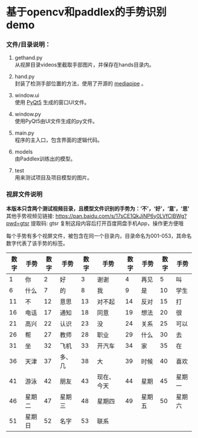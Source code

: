 # 基于opencv和paddlex的手势识别demo

### 文件/目录说明：

1. gethand.py  
	从视屏目录videos里截取手部图片，并保存在hands目录内。 
	
2. hand.py  
    封装了检测手部位置的方法，使用了开源的 [mediapipe](https://google.github.io/mediapipe/) 。
    
3. window.ui  
   使用 [PyQt5](https://pypi.org/project/PyQt5/) 生成的窗口UI文件。
   
4. window.py  
   使用PyQt5由UI文件生成的py文件。
   
5. main.py  
   程序的主入口，包含界面的逻辑代码。

6. models  
   由Paddlex训练出的模型。

7. test  
   用来测试项目及项目模型的图片。

### 视屏文件说明

**本版本只含两个测试视频目录，且模型文件识别的手势为：‘不’，‘好’，‘意’，‘思’**
其他手势视频见链接: https://pan.baidu.com/s/17sCE1QkJjNP6y0LVfClBWg?pwd=gtsr 提取码: gtsr 复制这段内容后打开百度网盘手机App，操作更方便哦

每个手势有多个视屏文件，被包含在同一个目录内，目录命名为001-053，其命名数字代表了该手势的标签。  

|数字|手势|数字  |手势  |数字  |手势  |数字 |手势 |数字 |手势 |
|----| ---|---- | ---- | ----|----|----|---- |----| ----|
| 1  | 你 | 2 | 好 | 3 | 谢谢 |4 |再见 |5 |叫 |
| 6 | 什么 | 7 | 的 | 8 | 我 |9 |是 |10 |学生 |
| 11 | 不 | 12 | 意思 | 13 | 对不起 |14 |反对 |15 |打 |
| 16 | 电话 | 17 | 通知 | 18 | 同意 |19 |想法 |20 |很 |
| 21 | 高兴 | 22 | 认识 | 23 | 没 |24 |关系 |25 |可以 |
| 26 | 帮 | 27 | 教师 | 28 | 职业 |29 |什么 |30 |去 |
| 31 | 坐 | 32 | 飞机 | 33 | 开汽车 |34 |家 |35 |在 |
| 36 | 天津 | 37 | 多、几 | 38 | 大 |39 |时候 |40 |喜欢 |
| 41 | 游泳 | 42 | 朋友 | 43 | 现在、今天 |44 |星期 |45 |星期一 |
| 46 | 星期二 | 47 | 星期三 | 48 | 星期四 |49 |星期五 |50 |星期六 |
| 51 | 星期日 | 52 | 名字 | 53 | 联系 | | | | |









